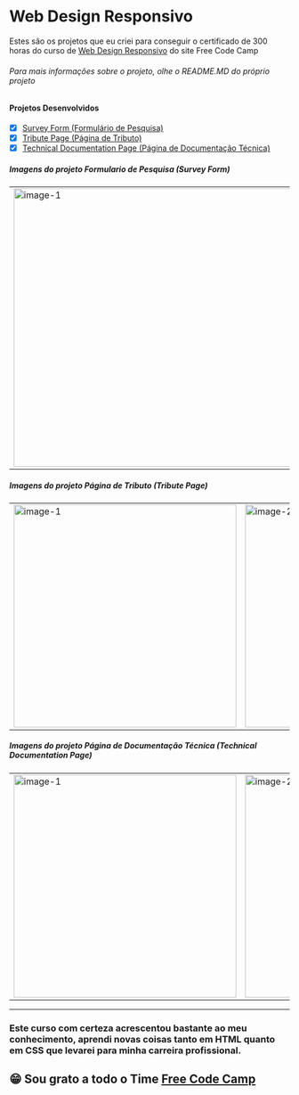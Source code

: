# Web Design Responsivo
Estes são os projetos que eu criei para conseguir o certificado de 300 horas do curso de [Web Design Responsivo](https://www.freecodecamp.org/learn/2022/responsive-web-design/) do site Free Code Camp
###### Para mais informações sobre o projeto, olhe o README.MD do próprio projeto

#### Projetos Desenvolvidos
- [x] [Survey Form (Formulário de Pesquisa)](https://github.com/dev-david-alves/Responsive-Web-Design-Certification/tree/main/Survey-Form)
- [x] [Tribute Page (Página de Tributo)](https://github.com/dev-david-alves/Responsive-Web-Design-Certification/tree/main/Tribute-Page) 
- [x] [Technical Documentation Page (Página de Documentação Técnica)](https://github.com/dev-david-alves/Responsive-Web-Design-Certification/tree/main/Technical-Documentation-Page)

##### Imagens do projeto Formulario de Pesquisa (Survey Form)

<table cellpadding="0">
  <tr style="padding: 0">  
    <td valign="top">
      <img src="https://github.com/dev-david-alves/Responsive-Web-Design-Certification/blob/main/Survey-Form/images/img-1.png?raw=true" alt="image-1" width="500"/>
    </td>
    <td valign="top">
      <img src="https://github.com/dev-david-alves/Responsive-Web-Design-Certification/blob/main/Survey-Form/images/img-2.png?raw=true" alt="image-2" width="500"/>
    </td>
  </tr>
</table>

##### Imagens do projeto Página de Tributo (Tribute Page)

<table cellpadding="0">
  <tr style="padding: 0">  
    <td valign="top">
      <img src="https://github.com/dev-david-alves/Responsive-Web-Design-Certification/blob/main/Tribute-Page/images/img-1.png?raw=true" alt="image-1" width="400"/>
    </td>
    <td valign="top">
      <img src="https://github.com/dev-david-alves/Responsive-Web-Design-Certification/blob/main/Tribute-Page/images/img-2.png?raw=true" alt="image-2" width="400"/>
    </td>
    <td valign="top">
      <img src="https://github.com/dev-david-alves/Responsive-Web-Design-Certification/blob/main/Tribute-Page/images/img-3.png?raw=true" alt="image-3" width="400"/>
    </td>
  </tr>
</table>

##### Imagens do projeto Página de Documentação Técnica (Technical Documentation Page)

<table cellpadding="0">
  <tr style="padding: 0">  
    <td valign="top">
      <img src="https://github.com/dev-david-alves/Responsive-Web-Design-Certification/blob/main/Technical-Documentation-Page/images/img-1.png?raw=true" alt="image-1" width="400"/>
    </td>
    <td valign="top">
      <img src="https://github.com/dev-david-alves/Responsive-Web-Design-Certification/blob/main/Technical-Documentation-Page/images/img-2.png?raw=true" alt="image-2" width="400"/>
    </td>
    <td valign="top">
      <img src="https://github.com/dev-david-alves/Responsive-Web-Design-Certification/blob/main/Technical-Documentation-Page/images/img-3.png?raw=true" alt="image-3" width="400"/>   
    </td>
  </tr>
</table> 

<hr />

### Este curso com certeza acrescentou bastante ao meu conhecimento, aprendi novas coisas tanto em HTML quanto em CSS que levarei para minha carreira profissional.
## :grin: Sou grato a todo o Time [Free Code Camp](https://www.freecodecamp.org)
